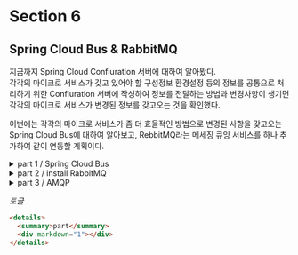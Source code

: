 # Section 6

## Spring Cloud Bus & RabbitMQ

지금까지 Spring Cloud Confiuration 서버에 대하여 알아봤다.  
각각의 마이크로 서비스가 갖고 있어야 할 구성정보 환경설정 등의 정보를 공통으로 처리하기 위한 Confiuration 서버에 작성하여 정보를 전달하는 방법과 변경사항이 생기면 각각의 마이크로 서비스가 변경된 정보를 갖고오는 것을 확인했다.

이번에는 각각의 마이크로 서비스가 좀 더 효율적인 방법으로 변경된 사항을 갖고오는 Spring Cloud Bus에 대하여 알아보고, RebbitMQ라는 메세징 큐잉 서비스를 하나 추가하여 같이 연동할 계획이다.

<details>
  <summary>part 1 / Spring Cloud Bus</summary>
  <div markdown="1">
  
  Configuration 서버에서 어떤 값이 변경이 되었을 때, 해당 값을 받는 방법은 총 3가지 방법이 있다고 했었다. 서버 재기동, `Actuator`에서 `refresh`기능을 사용하는 방법, 마지막으로 `Spring cloud Bus`사용하는 방법이 있다고 했다.

`Actuator`방법은 어플리케이션이 1~2개 정도묜 큰 문제가 되지 않는다. 하지만 구성된 어플리케이션이 수십, 수백개로 구성되어 있다면 각각의 어플리케이션 마다 `refresh`를 수동으로 해줘야 한다는 단점이 존재한다.

이러한 단점을 개선하기 위하여 `Spring Cloud Bus`를 이용할 것이다.  
해당 기술을 사용하면 분산 시스템의 노드를 경량 메세지 브로커와 연결, 상태 및 구성에 대한 변경사항은 연결된 노드에게 전달 (Broadcast), (여기서 말하는 노드는 마이크로 서비스라고 생각하면 된다.)

![](https://i.postimg.cc/rsL6QfTF/image.png)

외부에서 별도의 클라이언트가 `POST` 방식으로 Busrefresh라는 `Actuator`을 호출을 할 것이다.  
(여기서 호출되는 위치는 별로 중요하지가 않다. Spring Cloud Bus에 연결된 누구에게 호출을 하게되면 해당 연결된 노드들에게 똑같이 전달을 해주게 된다.)

  </div>
</details>

<details>
  <summary>part 2 / install RabbitMQ</summary>
  <div markdown="1">
  
## MAC OS

#### step 1. ERLANG

[RabbitMQ](https://www.rabbitmq.com/)

일단 먼저 `brew`를 업데이트 해준다.

## Windows

윈도우 환경에서 `rabbitMQ`를 설치하기 위해서는 `Erlang`을 먼저 설치를 해야 한다.

#### step 1. ERLANG

[Erlang](https://www.erlang.org/downloads)으로 접속하여 다운을 받고 환경변수에 등록을 해준다.

#### step 2. RabbitMQ

[RabbitMQ](https://www.rabbitmq.com/docs/download)으로 접속하여 자신의 환경에 맞게 다운로드를 받고 또한 환경변수에 등록을 한다.  
(Windows 부분에 installer로 다운을 받았다.)

이후 추가적으로 Management를 다운을 받기 위해서 power shell을 열어서

```shell
rabbitmq-plugins enable rabbitmq_management
```

입력하여 매니지먼트 다운 진행

http://127.0.0.1:15672 로 접속을 해보면 RabbitMQ가 나타날 것이다.

- 만약 RabbitMQ가 나타나지 않을 경우

결국 두 환경에서 `RabbitMQ` 실행에 있어 문제가 발생해서 Docker 컨테이너로 생성하여 실습을 진행하기로 결정

```docker

# docker network create --gateway 172.18.0.1 --subnet 172.18.0.0/16 ecommerce-network
docker network create --gateway 172.19.0.1 --subnet 172.19.0.0/16 ecommerce-network
# 172.18 에서 172.19로 변경

docker run -d --name rabbitmq --network ecommerce-network \
-p 15672:15672 -p 5672:5672 -p 15671:15671 -p 5671:5671 -p 4369:4369 \
-e RABBITMQ_DEFAULT_USER=guest \
-e RABBITMQ_DEFAULT_PASS=guest rabbitmq:management
```

  </div>
</details>

<details>
  <summary>part 3 / AMQP</summary>
  <div markdown="1">
  
  Spring Cloud Bus를 사용하기 위해서 각각 dependency를 추가를 한다.   
  * Config Server - AMQP for Spring Cloud Bus, Actuator   
  * Users Microservice, Gateway Service - AMQP for Spring Cloud Bus
  
`RabbitMQ`컨테이너를 실행을 하고    
```yaml
  rabbitmq:
    host: 127.0.0.1
    port: 5672
    username: guest
    password: guest
```
이렇게 연결을 하기 우ㅣ해 설정을 해준다.

이후 `busrefresh`의 동작을 하기 위해서 기존 yml파일에서 토큰에 #1을 추가로 작성하여 기존의 값과 다르게 변경을 하였다. 이후 해당 포트로 접속하여 변경된 부분이 잘 작용되었는지 확인한다.

토큰관련하여 변경된 부분이 잘 적용이 되었는데 아직 프로젝트 내에서는 기존의 변경된 시점 이전의 토큰을 이용하고 있다. 이러한 부분을 해결하기 위해서는 `busrefresh`동작을 해보겠다.

`127.0.0.1:8000/user-service/actuator/busrefresh , POST` 날려보겠다.

해당 동작을 완료하게 되면 User-Microservice와 Gateway-Service에 콘솔을 확인하면

```
2024-09-04T11:37:23.424+09:00  INFO 21256 --- [user-service] [foReplicator-%d] com.netflix.discovery.DiscoveryClient    : DiscoveryClient_USER-SERVICE/user-service:54b4246e40d227085b6a89a2ef984785 - registration status: 204

2024-09-04T11:37:23.519+09:00  INFO 24340 --- [apigateway-service] [nfoReplicator-0] com.netflix.discovery.DiscoveryClient    : DiscoveryClient_APIGATEWAY-SERVICE/DESKTOP-UBM6CI1.mshome.net:apigateway-service:8000 - registration status: 204
```

두 프로젝트에 이렇게 문구가 출력이 된다.

그 이유는 User-Microservice에 변경되었다고 알려주면 `RabbitMQ`에 연결되어 있는 다른 클라이언트 모든 곳에 해당하는 메세지가 푸시 기능으로 전달되었기 때문이다.

그래서 기존 토큰값으로 이용을 하면 변경된 토큰 정보를 사용하지 않았기 때문에 이증에는 실패가 된다.  
(이러면 변경된 정보를 잘 갖고오는 것이다.)

이렇게 Spring Cloud Bus를 이용하면 여러개의 마이크로 서비스가 있다고 하더라도 단 한 번의 `Refresh`로 여러개의 마이크로 서비스가 있다 하더라도 한 번에 `Refresh`가 가능하게 된다.

  </div>
</details>

_토글_

```html
<details>
  <summary>part</summary>
  <div markdown="1"></div>
</details>
```
